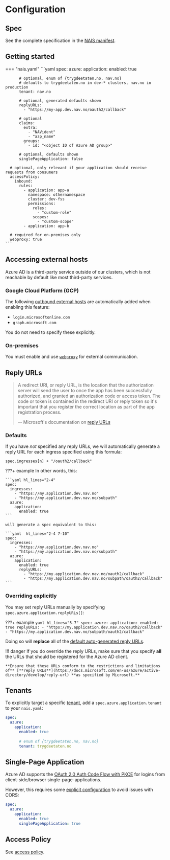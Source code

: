 # Configuration

## Spec

See the complete specification in the [NAIS manifest](../../../nais-application/application.md#azure).

## Getting started

=== "nais.yaml"
    ```yaml
    spec:
      azure:
        application:
          enabled: true

          # optional, enum of {trygdeetaten.no, nav.no}
          # defaults to trygdeetaten.no in dev-* clusters, nav.no in production
          tenant: nav.no

          # optional, generated defaults shown
          replyURLs: 
            - "https://my-app.dev.nav.no/oauth2/callback"

          # optional
          claims:
            extra:
              - "NAVident"
              - "azp_name"
            groups:
              - id: "<object ID of Azure AD group>"

          # optional, defaults shown
          singlePageApplication: false

      # optional, only relevant if your application should receive requests from consumers
      accessPolicy:
        inbound:
          rules:
            - application: app-a
              namespace: othernamespace
              cluster: dev-fss
              permissions:
                roles:
                  - "custom-role"
                scopes:
                  - "custom-scope"
            - application: app-b

      # required for on-premises only
      webproxy: true 
    ```

## Accessing external hosts

Azure AD is a third-party service outside of our clusters, which is not reachable by default like most third-party services.

### Google Cloud Platform \(GCP\)

The following [outbound external hosts](../../../nais-application/access-policy.md#external-services) are automatically added when enabling this feature:

* `login.microsoftonline.com`
* `graph.microsoft.com`

You do not need to specify these explicitly.

### On-premises

You must enable and use [`webproxy`](../../../nais-application/application.md#webproxy) for external communication.

## Reply URLs

> A redirect URI, or reply URL, is the location that the authorization server will send the user to once the app has been successfully authorized, and granted an authorization code or access token. The code or token is contained in the redirect URI or reply token so it's important that you register the correct location as part of the app registration process.
>
> -- Microsoft's documentation on [reply URLs](https://docs.microsoft.com/en-us/azure/active-directory/develop/reply-url)

### Defaults

If you have _not_ specified any reply URLs, we will automatically generate a reply URL for each ingress specified using this formula:

```text
spec.ingresses[n] + "/oauth2/callback"
```

???+ example
    In other words, this:

    ```yaml hl_lines="2-4"
    spec:
      ingresses:
        - "https://my.application.dev.nav.no"
        - "https://my.application.dev.nav.no/subpath"
      azure:
        application:
          enabled: true
    ```

    will generate a spec equivalent to this:

    ```yaml  hl_lines="2-4 7-10"
    spec:
      ingresses:
        - "https://my.application.dev.nav.no"
        - "https://my.application.dev.nav.no/subpath"
      azure:
        application:
          enabled: true
          replyURLs:
            - "https://my.application.dev.nav.no/oauth2/callback"
            - "https://my.application.dev.nav.no/subpath/oauth2/callback"
    ```

### Overriding explicitly

You may set reply URLs manually by specifying `spec.azure.application.replyURLs[]`:

???+ example
    ```yaml hl_lines="5-7"
    spec:
      azure:
        application:
          enabled: true
          replyURLs:
            - "https://my.application.dev.nav.no/oauth2/callback"
            - "https://my.application.dev.nav.no/subpath/oauth2/callback"
    ```

Doing so will **replace** all of the [default auto-generated reply URLs](#defaults).

!!! danger
    If you do override the reply URLs, make sure that you specify **all** the URLs that should be registered for the Azure AD client.

    **Ensure that these URLs conform to the restrictions and limitations of** [**reply URLs**](https://docs.microsoft.com/en-us/azure/active-directory/develop/reply-url) **as specified by Microsoft.**

## Tenants

To explicitly target a specific [tenant](concepts.md#tenants), add a `spec.azure.application.tenant` to your `nais.yaml`:

```yaml
spec:
  azure:
    application:
      enabled: true
      
      # enum of {trygdeetaten.no, nav.no}
      tenant: trygdeetaten.no 
```

## Single-Page Application

Azure AD supports the [OAuth 2.0 Auth Code Flow with PKCE](https://docs.microsoft.com/en-us/azure/active-directory/develop/scenario-spa-overview) for logins from client-side/browser single-page-applications.

However, this requires some [explicit configuration](https://docs.microsoft.com/en-us/azure/active-directory/develop/v2-oauth2-auth-code-flow#redirect-uri-setup-required-for-single-page-apps) to avoid issues with CORS:

```yaml
spec:
  azure:
    application:
      enabled: true
      singlePageApplication: true
```

## Access Policy

See [access policy](access-policy.md).
